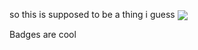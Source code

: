 so this is supposed to be a thing i guess
<a href="https://www.youtube.com/watch?v=dQw4w9WgXcQ">
  <img align="center" src="https://github-readme-stats.vercel.app/api?username=Cynosure-Null&theme=gradient" />
</a>


Badges are cool
